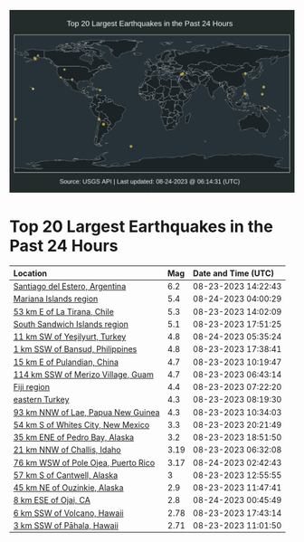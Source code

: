 ![Map](./map.png)

# Top 20 Largest Earthquakes in the Past 24 Hours

| Location | Mag | Date and Time (UTC) |
|:---|:---|:---|
| [Santiago del Estero, Argentina](https://earthquake.usgs.gov/earthquakes/eventpage/us7000kqbl) | 6.2 | 08-23-2023 14:22:43 |
| [Mariana Islands region](https://earthquake.usgs.gov/earthquakes/eventpage/us7000kqke) | 5.4 | 08-24-2023 04:00:29 |
| [53 km E of La Tirana, Chile](https://earthquake.usgs.gov/earthquakes/eventpage/us7000kqbg) | 5.3 | 08-23-2023 14:02:09 |
| [South Sandwich Islands region](https://earthquake.usgs.gov/earthquakes/eventpage/us7000kqdh) | 5.1 | 08-23-2023 17:51:25 |
| [11 km SW of Yeşilyurt, Turkey](https://earthquake.usgs.gov/earthquakes/eventpage/us7000kqky) | 4.8 | 08-24-2023 05:35:24 |
| [1 km SSW of Bansud, Philippines](https://earthquake.usgs.gov/earthquakes/eventpage/us7000kqcz) | 4.8 | 08-23-2023 17:38:41 |
| [15 km E of Pulandian, China](https://earthquake.usgs.gov/earthquakes/eventpage/us7000kqap) | 4.7 | 08-23-2023 10:19:47 |
| [114 km SSW of Merizo Village, Guam](https://earthquake.usgs.gov/earthquakes/eventpage/us7000kq9v) | 4.7 | 08-23-2023 06:43:14 |
| [Fiji region](https://earthquake.usgs.gov/earthquakes/eventpage/us7000kqa1) | 4.4 | 08-23-2023 07:22:20 |
| [eastern Turkey](https://earthquake.usgs.gov/earthquakes/eventpage/us7000kqaa) | 4.3 | 08-23-2023 08:19:30 |
| [93 km NNW of Lae, Papua New Guinea](https://earthquake.usgs.gov/earthquakes/eventpage/us7000kqau) | 4.3 | 08-23-2023 10:34:03 |
| [54 km S of Whites City, New Mexico](https://earthquake.usgs.gov/earthquakes/eventpage/tx2023qnca) | 3.3 | 08-23-2023 20:21:49 |
| [35 km ENE of Pedro Bay, Alaska](https://earthquake.usgs.gov/earthquakes/eventpage/ak023asybefb) | 3.2 | 08-23-2023 18:51:50 |
| [21 km NNW of Challis, Idaho](https://earthquake.usgs.gov/earthquakes/eventpage/mb90025233) | 3.19 | 08-23-2023 06:32:08 |
| [76 km WSW of Pole Ojea, Puerto Rico](https://earthquake.usgs.gov/earthquakes/eventpage/pr71422028) | 3.17 | 08-24-2023 02:42:43 |
| [57 km S of Cantwell, Alaska](https://earthquake.usgs.gov/earthquakes/eventpage/ak023asurnyl) | 3 | 08-23-2023 12:55:55 |
| [45 km NE of Ouzinkie, Alaska](https://earthquake.usgs.gov/earthquakes/eventpage/ak023asu4hj0) | 2.9 | 08-23-2023 11:47:41 |
| [8 km ESE of Ojai, CA](https://earthquake.usgs.gov/earthquakes/eventpage/ci39649034) | 2.8 | 08-24-2023 00:45:49 |
| [6 km SSW of Volcano, Hawaii](https://earthquake.usgs.gov/earthquakes/eventpage/hv73540182) | 2.78 | 08-23-2023 17:43:14 |
| [3 km SSW of Pāhala, Hawaii](https://earthquake.usgs.gov/earthquakes/eventpage/hv73539357) | 2.71 | 08-23-2023 11:01:50 |
